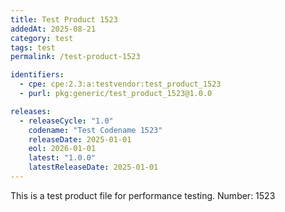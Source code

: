 ```yaml
---
title: Test Product 1523
addedAt: 2025-08-21
category: test
tags: test
permalink: /test-product-1523

identifiers:
  - cpe: cpe:2.3:a:testvendor:test_product_1523
  - purl: pkg:generic/test_product_1523@1.0.0

releases:
  - releaseCycle: "1.0"
    codename: "Test Codename 1523"
    releaseDate: 2025-01-01
    eol: 2026-01-01
    latest: "1.0.0"
    latestReleaseDate: 2025-01-01
---
```


This is a test product file for performance testing. Number: 1523
